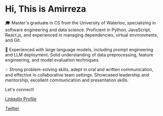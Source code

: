 # Hi, This is Amirreza 

🎓 Master's graduate in CS from the University of Waterloo, specializing in software engineering and data science. Proficient in Python, JavaScript, React.js, and experienced in managing dependencies, virtual environments, and Git.

🚀 Experienced with large language models, including prompt engineering and LLM deployment. Solid understanding of data preprocessing, feature engineering, and model evaluation techniques.

💡 Strong problem-solving skills, adept in oral and written communication, and effective in collaborative team settings. Showcased leadership and mentorship, excellent communication and presentation skills.


Let's connect!

[LinkedIn Profile](https://www.linkedin.com/in/amirreza-shamsolhodaei/)

[Twitter](https://twitter.com/amirrshams)

